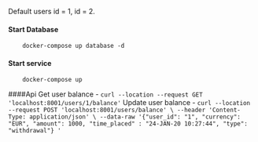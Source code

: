 Default users id = 1, id = 2.

#### Start Database
```
    docker-compose up database -d
```

#### Start service
```
    docker-compose up
```

####Api
Get user balance - ```curl --location --request GET 'localhost:8001/users/1/balance'```
Update user balance - ```curl --location --request POST 'localhost:8001/users/balance' \
                         --header 'Content-Type: application/json' \
                         --data-raw '{"user_id": "1", "currency": "EUR", "amount": 1000, "time_placed" : "24-JAN-20 10:27:44", "type": "withdrawal"}
                         '```